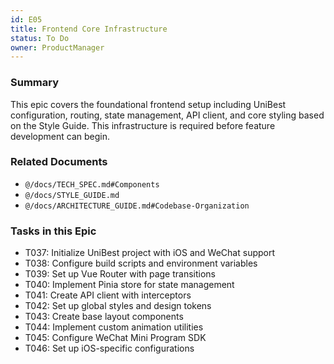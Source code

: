 ```yaml
---
id: E05
title: Frontend Core Infrastructure
status: To Do
owner: ProductManager
---
```


### Summary

This epic covers the foundational frontend setup including UniBest configuration, routing, state management, API client, and core styling based on the Style Guide. This infrastructure is required before feature development can begin.

### Related Documents

- `@/docs/TECH_SPEC.md#Components`
- `@/docs/STYLE_GUIDE.md`
- `@/docs/ARCHITECTURE_GUIDE.md#Codebase-Organization`

### Tasks in this Epic

- T037: Initialize UniBest project with iOS and WeChat support
- T038: Configure build scripts and environment variables
- T039: Set up Vue Router with page transitions
- T040: Implement Pinia store for state management
- T041: Create API client with interceptors
- T042: Set up global styles and design tokens
- T043: Create base layout components
- T044: Implement custom animation utilities
- T045: Configure WeChat Mini Program SDK
- T046: Set up iOS-specific configurations 